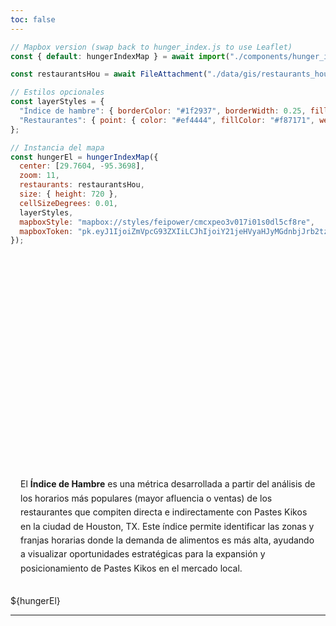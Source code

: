 ```yaml
---
toc: false
---
```


```js
// Mapbox version (swap back to hunger_index.js to use Leaflet)
const { default: hungerIndexMap } = await import("./components/hunger_index_mapbox.js");
```

```js
const restaurantsHou = await FileAttachment("./data/gis/restaurants_houston.geojson").json();
```

```js
// Estilos opcionales
const layerStyles = {
  "Índice de hambre": { borderColor: "#1f2937", borderWidth: 0.25, fillOpacity: 0.55 },
  "Restaurantes": { point: { color: "#ef4444", fillColor: "#f87171", weight: 1, radius: 3, fillOpacity: 0.8 } }
};
```

```js
// Instancia del mapa
const hungerEl = hungerIndexMap({
  center: [29.7604, -95.3698],
  zoom: 11,
  restaurants: restaurantsHou,
  size: { height: 720 },
  cellSizeDegrees: 0.01,
  layerStyles,
  mapboxStyle: "mapbox://styles/feipower/cmcxpeo3v017i01s0dl5cf8re",
  mapboxToken: "pk.eyJ1IjoiZmVpcG93ZXIiLCJhIjoiY21jeHVyaHJyMGdnbjJrb2tzZWlwaXh1dyJ9.gp0JyqMwW4czxwqqZQUOtw"
});
```

<div class="hero">
  <h1>Soft Landing de Pastes Kikos en Houston, TX</h1>
  <h2>Índice de Hambre</h2>
</div>

<div class="text">
  <p>El <b>Índice de Hambre</b> es una métrica desarrollada a partir del análisis de los horarios más populares (mayor afluencia o ventas) de los restaurantes que compiten directa e indirectamente con Pastes Kikos en la ciudad de Houston, TX. Este índice permite identificar las zonas y franjas horarias donde la demanda de alimentos es más alta, ayudando a visualizar oportunidades estratégicas para la expansión y posicionamiento de Pastes Kikos en el mercado local.</p>
</div>

<div class="grid grid-cols-1">
  <div class="card">
    ${hungerEl}
  </div>
</div>

---
<style>

.hero {
  display: flex;
  flex-direction: column;
  align-items: center;
  font-family: var(--sans-serif);
  margin: 1.5rem 1rem 2.5rem 1rem;
  text-wrap: balance;
  text-align: center;
}

.hero h1 {
  max-width: none;
  font-size: 2.5vw;
  font-weight: 900;
  line-height: 1.05;
  letter-spacing: -0.01em;
  background: linear-gradient(30deg, var(--theme-foreground-focus), currentColor 80%);
  -webkit-background-clip: text;
  -webkit-text-fill-color: transparent;
  background-clip: text;
  margin-bottom: 0.5em;
  transition: font-size 0.2s, color 0.2s;
}

.hero h2 {
  margin: 0 0 0.3em 0;
  max-width: 32em;
  font-size: 1.35vw;
  font-style: initial;
  font-weight: 600;
  line-height: 1.35;
  color: var(--theme-foreground-muted);
  letter-spacing: -0.01em;
  background: linear-gradient(90deg, var(--theme-foreground-muted), var(--theme-foreground) 80%);
  -webkit-background-clip: text;
  -webkit-text-fill-color: transparent;
  background-clip: text;
  transition: font-size 0.2s, color 0.2s;
}

.hero h3 {
  margin: 0.2em 0 0.5em 0;
  max-width: 30em;
  font-size: 1.1vw;
  font-weight: 500;
  line-height: 1.3;
  color: var(--theme-foreground-subtle, #64748b);
  letter-spacing: 0.01em;
  background: linear-gradient(90deg, var(--theme-foreground-subtle, #64748b), var(--theme-foreground-muted) 80%);
  -webkit-background-clip: text;
  -webkit-text-fill-color: transparent;
  background-clip: text;
  font-style: italic;
  transition: font-size 0.2s, color 0.2s;
}

/* Body text styling aligned with hero aesthetics */
.text {
  font-family: var(--sans-serif);
  margin: 1rem 1rem 1.5rem 1rem;
  display: flex;
  flex-direction: column;
  align-items: center;
}

.text p {
  margin: 0.6em 0;
  max-width: none;
  line-height: 1.6;
  color: var(--theme-foreground);
}

.text p.lead {
  max-width: none;
  font-weight: 600;
  color: var(--theme-foreground-muted);
  letter-spacing: -0.005em;
}

.text ul {
  margin: 0.2em 0 0.8em .2em;
  max-width: none;
}

.text li {
  margin: 0.25em 0;
  max-width: none;
}

@media (min-width: 640px) {
  .hero h1 {
    font-size: 50px;
  }
  .hero h2 {
    font-size: 28px;
  }
  .hero h3 {
    font-size: 20px;
  }
}

</style>
